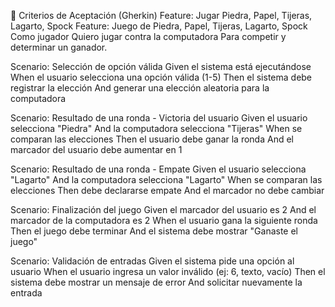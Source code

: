 📌 Criterios de Aceptación (Gherkin)
Feature: Jugar Piedra, Papel, Tijeras, Lagarto, Spock
Feature: Juego de Piedra, Papel, Tijeras, Lagarto, Spock
  Como jugador
  Quiero jugar contra la computadora
  Para competir y determinar un ganador.

  Scenario: Selección de opción válida
    Given el sistema está ejecutándose
    When el usuario selecciona una opción válida (1-5)
    Then el sistema debe registrar la elección
    And generar una elección aleatoria para la computadora

  Scenario: Resultado de una ronda - Victoria del usuario
    Given el usuario selecciona "Piedra"
    And la computadora selecciona "Tijeras"
    When se comparan las elecciones
    Then el usuario debe ganar la ronda
    And el marcador del usuario debe aumentar en 1

  Scenario: Resultado de una ronda - Empate
    Given el usuario selecciona "Lagarto"
    And la computadora selecciona "Lagarto"
    When se comparan las elecciones
    Then debe declararse empate
    And el marcador no debe cambiar

  Scenario: Finalización del juego
    Given el marcador del usuario es 2
    And el marcador de la computadora es 2
    When el usuario gana la siguiente ronda
    Then el juego debe terminar
    And el sistema debe mostrar "Ganaste el juego"

  Scenario: Validación de entradas
    Given el sistema pide una opción al usuario
    When el usuario ingresa un valor inválido (ej: 6, texto, vacío)
    Then el sistema debe mostrar un mensaje de error
    And solicitar nuevamente la entrada